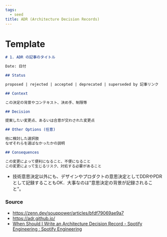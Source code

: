 ```yaml
---
tags:
  - seed
title: ADR (Architecture Decision Records)
---
```

# Template

```md
# 1. ADR の記事のタイトル

Date: 日付

## Status

proposed | rejected | accepted | deprecated | superseded by 記事リンク

## Context

この決定の背景やコンテキスト、決め手、制限等

## Decision

提案したい変更点、あるいは合意が交わされた変更点

## Other Options (任意)

他に検討した選択肢
なぜそれらを選ばなかったかの説明

## Consequences

この変更によって便利になること、不便になること
この変更によって生じるリスク、対処する必要があること
```

- 技術意思決定以外にも、デザインやプロダクトの意思決定としてDDRやPDRとして記録することもOK．大事なのは"意思決定の背景が記録されること"。

### Source
- https://zenn.dev/souppower/articles/bfdf79069ae9a7
- https://adr.github.io/
- [When Should I Write an Architecture Decision Record - Spotify Engineering : Spotify Engineering](https://engineering.atspotify.com/2020/04/when-should-i-write-an-architecture-decision-record/)
